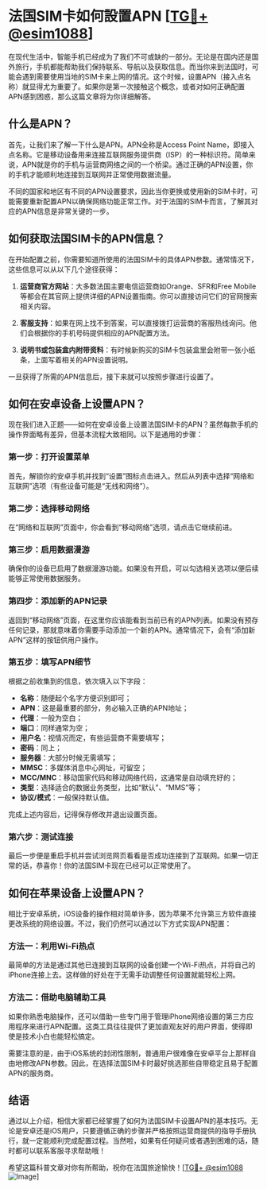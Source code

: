 # 法国SIM卡如何設置APN [[TG💪+ @esim1088](https://t.me/s/esim1088)]

在现代生活中，智能手机已经成为了我们不可或缺的一部分。无论是在国内还是国外旅行，手机都能帮助我们保持联系、导航以及获取信息。而当你来到法国时，可能会遇到需要使用当地的SIM卡来上网的情况。这个时候，设置APN（接入点名称）就显得尤为重要了。如果你是第一次接触这个概念，或者对如何正确配置APN感到困惑，那么这篇文章将为你详细解答。

## 什么是APN？

首先，让我们来了解一下什么是APN。APN全称是Access Point Name，即接入点名称。它是移动设备用来连接互联网服务提供商（ISP）的一种标识符。简单来说，APN就是你的手机与运营商网络之间的一个桥梁。通过正确的APN设置，你的手机才能顺利地连接到互联网并正常使用数据流量。

不同的国家和地区有不同的APN设置要求，因此当你更换或使用新的SIM卡时，可能需要重新配置APN以确保网络功能正常工作。对于法国的SIM卡而言，了解其对应的APN信息是非常关键的一步。

## 如何获取法国SIM卡的APN信息？

在开始配置之前，你需要知道所使用的法国SIM卡的具体APN参数。通常情况下，这些信息可以从以下几个途径获得：

1. **运营商官方网站**：大多数法国主要电信运营商如Orange、SFR和Free Mobile等都会在其官网上提供详细的APN设置指南。你可以直接访问它们的官网搜索相关内容。
   
2. **客服支持**：如果在网上找不到答案，可以直接拨打运营商的客服热线询问。他们会根据你的手机号码提供相应的APN配置方法。
   
3. **说明书或包装盒内附带资料**：有时候新购买的SIM卡包装盒里会附带一张小纸条，上面写着相关的APN设置说明。

一旦获得了所需的APN信息后，接下来就可以按照步骤进行设置了。

## 如何在安卓设备上设置APN？

现在我们进入正题——如何在安卓设备上设置法国SIM卡的APN？虽然每款手机的操作界面略有差异，但基本流程大致相同。以下是通用的步骤：

### 第一步：打开设置菜单
首先，解锁你的安卓手机并找到“设置”图标点击进入。然后从列表中选择“网络和互联网”选项（有些设备可能是“无线和网络”）。

### 第二步：选择移动网络
在“网络和互联网”页面中，你会看到“移动网络”选项，请点击它继续前进。

### 第三步：启用数据漫游
确保你的设备已启用了数据漫游功能。如果没有开启，可以勾选相关选项以便后续能够正常使用数据服务。

### 第四步：添加新的APN记录
返回到“移动网络”页面，在这里你应该能看到当前已有的APN列表。如果没有预存任何记录，那就意味着你需要手动添加一个新的APN。通常情况下，会有“添加新APN”这样的按钮供用户操作。

### 第五步：填写APN细节
根据之前收集到的信息，依次填入以下字段：
- **名称**：随便起个名字方便识别即可；
- **APN**：这是最重要的部分，务必输入正确的APN地址；
- **代理**：一般为空白；
- **端口**：同样通常为空；
- **用户名**：视情况而定，有些运营商不需要填写；
- **密码**：同上；
- **服务器**：大部分时候无需填写；
- **MMSC**：多媒体消息中心网址，可留空；
- **MCC/MNC**：移动国家代码和移动网络代码，这通常是自动填充好的；
- **类型**：选择适合的数据业务类型，比如“默认”、“MMS”等；
- **协议/模式**：一般保持默认值。

完成上述内容后，记得保存修改并退出设置页面。

### 第六步：测试连接
最后一步便是重启手机并尝试浏览网页看看是否成功连接到了互联网。如果一切正常的话，恭喜你！你的法国SIM卡现在已经可以正常使用了。

## 如何在苹果设备上设置APN？

相比于安卓系统，iOS设备的操作相对简单许多，因为苹果不允许第三方软件直接更改系统的网络设置。不过，我们仍然可以通过以下方式实现APN配置：

### 方法一：利用Wi-Fi热点
最简单的方法是通过其他已连接到互联网的设备创建一个Wi-Fi热点，并将自己的iPhone连接上去。这样做的好处在于无需手动调整任何设置就能轻松上网。

### 方法二：借助电脑辅助工具
如果你熟悉电脑操作，还可以借助一些专门用于管理iPhone网络设置的第三方应用程序来进行APN配置。这类工具往往提供了更加直观友好的用户界面，使得即使是技术小白也能轻松搞定。

需要注意的是，由于iOS系统的封闭性限制，普通用户很难像在安卓平台上那样自由地修改APN参数。因此，在选择法国SIM卡时最好挑选那些自带稳定且易于配置APN的服务商。

## 结语

通过以上介绍，相信大家都已经掌握了如何为法国SIM卡设置APN的基本技巧。无论是安卓还是iOS用户，只要遵循正确的步骤并严格按照运营商提供的指导手册执行，就一定能顺利完成配置过程。当然啦，如果有任何疑问或者遇到困难的话，随时都可以联系客服寻求帮助哦！

希望这篇科普文章对你有所帮助，祝你在法国旅途愉快！[[TG💪+ @esim1088](https://t.me/s/esim1088) ![Image](https://i.postimg.cc/4NQfJmqS/Snipaste-2025-05-13-00-14-12.png)]